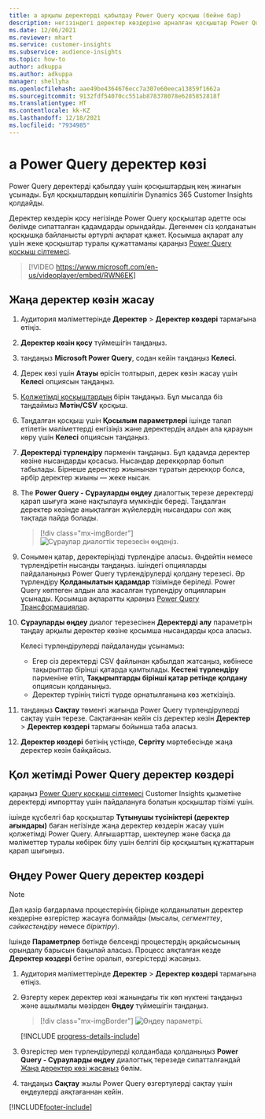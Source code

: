 ```yaml
---
title: а арқылы деректерді қабылдау Power Query қосқыш (бейне бар)
description: негізіндегі деректер көздеріне арналған қосқыштар Power Query.
ms.date: 12/06/2021
ms.reviewer: mhart
ms.service: customer-insights
ms.subservice: audience-insights
ms.topic: how-to
author: adkuppa
ms.author: adkuppa
manager: shellyha
ms.openlocfilehash: aae49be4364676ecc7a307e60eeca13859f1662a
ms.sourcegitcommit: 9132fdf54070cc551ab878378078e6285852818f
ms.translationtype: HT
ms.contentlocale: kk-KZ
ms.lasthandoff: 12/18/2021
ms.locfileid: "7934985"
---
```

# <a name="connect-to-a-power-query-data-source"></a>a Power Query деректер көзі

Power Query деректерді қабылдау үшін қосқыштардың кең жинағын ұсынады. Бұл қосқыштардың көпшілігін Dynamics 365 Customer Insights қолдайды. 

Деректер көздерін қосу негізінде Power Query қосқыштар әдетте осы бөлімде сипатталған қадамдарды орындайды. Дегенмен сіз қолданатын қосқышқа байланысты әртүрлі ақпарат қажет. Қосымша ақпарат алу үшін жеке қосқыштар туралы құжаттаманы қараңыз [Power Query қосқыш сілтемесі](/power-query/connectors/).

> [!VIDEO https://www.microsoft.com/en-us/videoplayer/embed/RWN6EK]

## <a name="create-a-new-data-source"></a>Жаңа деректер көзін жасау

1. Аудитория мәліметтерінде **Деректер** > **Деректер көздері** тармағына өтіңіз.

1. **Деректер көзін қосу** түймешігін таңдаңыз.

1. таңдаңыз **Microsoft Power Query**, содан кейін таңдаңыз **Келесі**.

1. Дерек көзі үшін **Атауы** өрісін толтырып, дерек көзін жасау үшін **Келесі** опциясын таңдаңыз.

1. [Қолжетімді қосқыштардың](#available-power-query-data-sources) бірін таңдаңыз. Бұл мысалда біз таңдаймыз **Мәтін/CSV** қосқыш.

1. Таңдалған қосқыш үшін **Қосылым параметрлері** ішінде талап етілетін мәліметтерді енгізіңіз және деректердің алдын ала қарауын көру үшін **Келесі** опциясын таңдаңыз.

1. **Деректерді түрлендіру** пәрменін таңдаңыз. Бұл қадамда деректер көзіне нысандарды қосасыз. Нысандар дерекқорлар болып табылады. Бірнеше деректер жиынынан тұратын дерекқор болса, әрбір деректер жиыны — жеке нысан.

1. The **Power Query - Сұрауларды өңдеу** диалогтық терезе деректерді қарап шығуға және нақтылауға мүмкіндік береді. Таңдалған деректер көзінде анықталған жүйелердің нысандары сол жақ тақтада пайда болады.

   > [!div class="mx-imgBorder"]
   > ![Сұраулар диалогтік терезесін өңдеңіз.](media/data-manager-configure-edit-queries.png "Сұраулар диалогын өңдеу")

1. Сонымен қатар, деректеріңізді түрлендіре аласыз. Өңдейтін немесе түрлендіретін нысанды таңдаңыз. ішіндегі опцияларды пайдаланыңыз Power Query түрлендірулерді қолдану терезесі. Әр түрлендіру **Қолданылатын қадамдар** тізімінде беріледі. Power Query көптеген алдын ала жасалған түрлендіру опцияларын ұсынады. Қосымша ақпаратты қараңыз [Power Query Трансформациялар](/power-query/power-query-what-is-power-query#transformations).

1. **Сұрауларды өңдеу** диалог терезесінен **Деректерді алу** параметрін таңдау арқылы деректер көзіне қосымша нысандарды қоса аласыз.

   Келесі түрлендірулерді пайдалануды ұсынамыз:

   - Егер сіз деректерді CSV файлынан қабылдап жатсаңыз, көбінесе тақырыптар бірінші қатарда қамтылады. **Кестені түрлендіру** пәрменіне өтіп, **Тақырыптарды бірінші қатар ретінде қолдану** опциясын қолданыңыз.
   - Деректер түрінің тиісті түрде орнатылғанына көз жеткізіңіз.

1. таңдаңыз **Сақтау** төменгі жағында Power Query түрлендірулерді сақтау үшін терезе. Сақтағаннан кейін сіз деректер көзін **Деректер** > **Деректер көздері** тармағы бойынша таба аласыз.

1. **Деректер көздері** бетінің үстінде, **Сергіту** мәртебесінде жаңа деректер көзін байқайсыз.

## <a name="available-power-query-data-sources"></a>Қол жетімді Power Query деректер көздері

қараңыз [Power Query қосқыш сілтемесі](/power-query/connectors/) Customer Insights қызметіне деректерді импорттау үшін пайдалануға болатын қосқыштар тізімі үшін. 

ішінде құсбелгі бар қосқыштар **Тұтынушы түсініктері (деректер ағындары)** баған негізінде жаңа деректер көздерін жасау үшін қолжетімді Power Query. Алғышарттар, шектеулер және басқа да мәліметтер туралы көбірек білу үшін белгілі бір қосқыштың құжаттарын қарап шығыңыз.

## <a name="edit-power-query-data-sources"></a>Өңдеу Power Query деректер көздері

> [!NOTE]
> Дәл қазір бағдарлама процестерінің бірінде қолданылатын деректер көздеріне өзгерістер жасауға болмайды (мысалы, *сегменттеу*, *сәйкестендіру* немесе *біріктіру*). 
>
> Ішінде **Параметрлер** бетінде белсенді процестердің әрқайсысының орындалу барысын бақылай аласыз. Процесс аяқталған кезде **Деректер көздері** бетіне оралып, өзгерістерді жасаңыз.

1. Аудитория мәліметтерінде **Деректер** > **Деректер көздері** тармағына өтіңіз.

2. Өзгерту керек деректер көзі жанындағы тік көп нүктені таңдаңыз және ашылмалы мәзірден **Өңдеу** түймешігін таңдаңыз.

   > [!div class="mx-imgBorder"]
   > ![Өңдеу параметрі.](media/edit-option-data-sources.png "Өңдеу параметрі")

   [!INCLUDE [progress-details-include](../includes/progress-details-pane.md)]
   
3. Өзгерістер мен түрлендірулерді қолданбада қолданыңыз **Power Query - Сұрауларды өңдеу** диалогтық терезеде сипатталғандай [Жаңа деректер көзі жасаңыз](#create-a-new-data-source) бөлім.

4. таңдаңыз **Сақтау** жылы Power Query өзгертулерді сақтау үшін өңдеулерді аяқтағаннан кейін.


[!INCLUDE[footer-include](../includes/footer-banner.md)]
